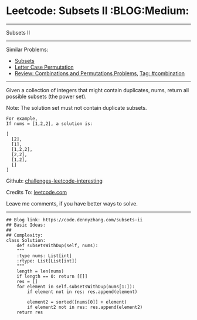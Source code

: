 
# Leetcode: Subsets II     :BLOG:Medium:

---

Subsets II  

---

Similar Problems:  

-   [Subsets](https://code.dennyzhang.com/subsets)
-   [Letter Case Permutation](https://code.dennyzhang.com/letter-case-permutation)
-   [Review: Combinations and Permutations Problems](https://code.dennyzhang.com/review-combination), [Tag: #combination](https://code.dennyzhang.com/tag/combination)

---

Given a collection of integers that might contain duplicates, nums, return all possible subsets (the power set).  

Note: The solution set must not contain duplicate subsets.  

    For example,
    If nums = [1,2,2], a solution is:
    
    [
      [2],
      [1],
      [1,2,2],
      [2,2],
      [1,2],
      []
    ]

Github: [challenges-leetcode-interesting](https://github.com/DennyZhang/challenges-leetcode-interesting/tree/master/subsets-ii)  

Credits To: [leetcode.com](https://leetcode.com/problems/subsets-ii/description/)  

Leave me comments, if you have better ways to solve.  

---

    ## Blog link: https://code.dennyzhang.com/subsets-ii
    ## Basic Ideas:
    ##
    ## Complexity:
    class Solution:
        def subsetsWithDup(self, nums):
    	"""
    	:type nums: List[int]
    	:rtype: List[List[int]]
    	"""
    	length = len(nums)
    	if length == 0: return [[]]
    	res = []
    	for element in self.subsetsWithDup(nums[1:]):
    	    if element not in res: res.append(element)
    
    	    element2 = sorted([nums[0]] + element)
    	    if element2 not in res: res.append(element2)
    	return res

